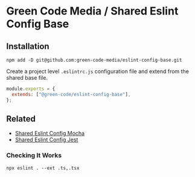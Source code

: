 # Green Code Media / Shared Eslint Config Base

## Installation

```shell
npm add -D git@github.com:green-code-media/eslint-config-base.git
```

Create a project level `.eslintrc.js` configuration file and extend from the shared base file.

```js
module.exports = {
  extends: ["@green-code/eslint-config-base"],
};
```

## Related

- [Shared Eslint Config Mocha](https://github.com/green-code/eslint-config-mocha)
- [Shared Eslint Config Jest](https://github.com/green-code/eslint-config-jest)

### Checking It Works

```shell
npx eslint . --ext .ts,.tsx
```

